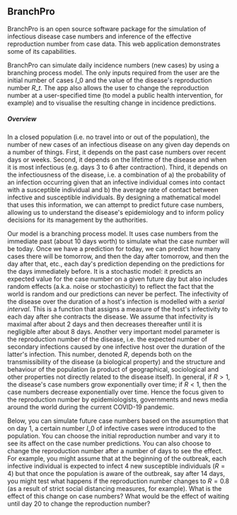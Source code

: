## BranchPro

BranchPro is an open source software package for the simulation of infectious disease case numbers and inference of the effective reproduction number from case data. This web application demonstrates some of its capabilities.

BranchPro can simulate daily incidence numbers (new cases) by using a branching process model. The only inputs required from the user are the initial number of cases $I\_0$ and the value of the disease's reproduction number $R\_t$. The app also allows the user to change the reproduction number at a user-specified time (to model a public health intervention, for example) and to visualise the resulting change in incidence predictions.

##### Overview
In a closed population (i.e. no travel into or out of the population), the number of new cases of an infectious disease on any given day depends on a number of things. First, it depends on the past case numbers over recent days or weeks. Second, it depends on the lifetime of the disease and when it is most infectious (e.g. days 3 to 6 after contraction). Third, it depends on the infectiousness of the disease, i.e. a combination of a) the probability of an infection occurring given that an infective individual comes into contact with a susceptible individual and b) the average rate of contact between infective and susceptible individuals. By designing a mathematical model that uses this information, we can attempt to predict future case numbers, allowing us to understand the disease's epidemiology and to inform policy decisions for its management by the authorities.

Our model is a branching process model. It uses case numbers from the immediate past (about 10 days worth) to simulate what the case number will be today. Once we have a prediction for today, we can predict how many cases there will be tomorrow, and then the day after tomorrow, and then the day after that, etc., each day's prediction depending on the predictions for the days immediately before. It is a stochastic model: it predicts an expected value for the case number on a given future day but also includes random effects (a.k.a. noise or stochasticity) to reflect the fact that the world is random and our predictions can never be perfect. The infectivity of the disease over the duration of a host's infection is modelled with a *serial interval*. This is a function that assigns a measure of the host's infectivity to each day after she contracts the disease. We assume that infectivity is maximal after about 2 days and then decreases thereafter until it is negligible after about 8 days. Another very important model parameter is the reproduction number of the disease, i.e. the expected number of secondary infections caused by one infective host over the duration of the latter's infection. This number, denoted $R$, depends both on the transmissibility of the disease (a biological property) and the structure and behaviour of the population (a product of geographical, sociological and other properties not directly related to the disease itself). In general, if $R>1$, the disease's case numbers grow exponentially over time; if $R<1$, then the case numbers decrease exponentially over time. Hence the focus given to the reproduction number by epidemiologists, governments and news media around the world during the current COVID-19 pandemic.

Below, you can simulate future case numbers based on the assumption that on day 1, a certain number $I\_0$ of infective cases were introduced to the population. You can choose the initial reproduction number and vary it to see its affect on the case number predictions. You can also choose to change the reproduction number after a number of days to see the effect. For example, you might assume that at the beginning of the outbreak, each infective individual is expected to infect 4 new susceptible individuals ($R = 4$) but that once the population is aware of the outbreak, say after 14 days, you might test what happens if the reproduction number changes to $R = 0.8$ (as a result of strict social distancing measures, for example). What is the effect of this change on case numbers? What would be the effect of waiting until day 20 to change the reproduction number?
